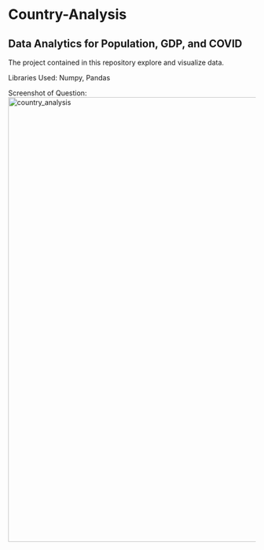 # Country-Analysis
## Data Analytics for Population, GDP, and COVID

The project contained in this repository explore and visualize data.

Libraries Used: Numpy, Pandas

Screenshot of Question:
<img width="903" alt="country_analysis" src="https://github.com/savitvitskiy/Country-Analysis/assets/44077338/9f145f2e-f583-41cc-8a00-d768b5cb79b1">
